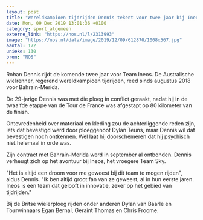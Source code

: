 ```yaml
---
layout: post
title: "Wereldkampioen tijdrijden Dennis tekent voor twee jaar bij Ineos"
date: Mon, 09 Dec 2019 13:01:36 +0100
category: sport_algemeen
externe_link: "https://nos.nl/l/2313993"
image: "https://nos.nl/data/image/2019/12/09/612870/1008x567.jpg"
aantal: 172
unieke: 130
bron: "NOS"
---
```


<p>Rohan Dennis rijdt de komende twee jaar voor Team Ineos. De Australische wielrenner, regerend wereldkampioen tijdrijden, reed sinds augustus 2018 voor Bahrain-Merida.</p>
<p>De 29-jarige Dennis was met die ploeg in conflict geraakt, nadat hij in de twaalfde etappe van de Tour de France was afgestapt op 80 kilometer van de finish. </p>
<p>Ontevredenheid over materiaal en kleding zou de achterliggende reden zijn, iets dat bevestigd werd door ploeggenoot Dylan Teuns, maar Dennis wil dat bevestigen noch ontkennen. Wel laat hij doorschemeren dat hij psychisch niet helemaal in orde was.</p>
<p>Zijn contract met Bahrain-Merida werd in september al ontbonden. Dennis verheugt zich op het avontuur bij Ineos, het vroegere Team Sky.</p>
<p>"Het is altijd een droom voor me geweest bij dit team te mogen rijden", aldus Dennis. "Ik ben altijd groot fan van ze geweest, al in hun eerste jaren. Ineos is een team dat gelooft in innovatie, zeker op het gebied van tijdrijden."</p>
<p>Bij de Britse wielerploeg rijden onder anderen Dylan van Baarle en Tourwinnaars Egan Bernal, Geraint Thomas en Chris Froome.</p>

